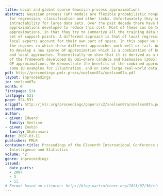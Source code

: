 ```yaml
---
title: Local and global sparse Gaussian process approximations
abstract: Gaussian process (GP) models are flexible probabilistic nonparametric models
  for regression, classification and other tasks. Unfortunately they suffer from computational
  intractability for large data sets. Over the past decade there have been many different
  approximations developed to reduce this cost. Most of these can be termed global
  approximations, in that they try to summarize all the training data via a small
  set of support points. A different approach is that of local regression, where many
  local experts account for their own part of space. In this paper we start by investigating
  the regimes in which these different approaches work well or fail. We then proceed
  to develop a new sparse GP approximation which is a combination of both the global
  and local approaches. Theoretically we show that it is derived as a natural extension
  of the framework developed by Qui~onero Candela and Rasmussen [2005] for n sparse
  GP approximations. We demonstrate the benefits of the combined approximation on
  some 1D examples for illustration, and on some large real-world data sets.
pdf: http://proceedings.pmlr.press/snelson07a/snelson07a.pdf
layout: inproceedings
id: snelson07a
month: 0
firstpage: 524
lastpage: 531
page: 524-531
origpdf: http://jmlr.org/proceedings/papers/v2/snelson07a/snelson07a.pdf
sections: 
author:
- given: Edward
  family: Snelson
- given: Zoubin
  family: Ghahramani
date: 2007-03-11
publisher: PMLR
container-title: Proceedings of the Eleventh International Conference on Artificial
  Intelligence and Statistics
volume: '2'
genre: inproceedings
issued:
  date-parts:
  - 2007
  - 3
  - 11
# Format based on citeproc: http://blog.martinfenner.org/2013/07/30/citeproc-yaml-for-bibliographies/
---
```

